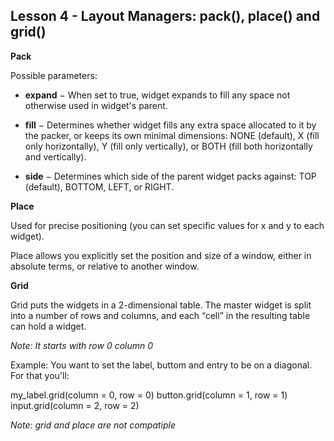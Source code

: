 ## Lesson 4 - Layout Managers: pack(), place() and grid()

**Pack**

Possible parameters:

- **expand** − When set to true, widget expands to fill any space not otherwise used in widget's parent.

- **fill** − Determines whether widget fills any extra space allocated to it by the packer, or keeps its own minimal dimensions: NONE (default), X (fill only horizontally), Y (fill only vertically), or BOTH (fill both horizontally and vertically).

- **side** − Determines which side of the parent widget packs against: TOP (default), BOTTOM, LEFT, or RIGHT.


**Place**

Used for precise positioning (you can set specific values for x and y to each widget).

Place allows you explicitly set the position and size of a window, either in absolute terms, or relative to another window. 

**Grid**

Grid puts the widgets in a 2-dimensional table. The master widget is split into a number of rows and columns, and each “cell” in the resulting table can hold a widget.


*Note: It starts with row 0 column 0* 


Example: You want to set the label, buttom and entry to be on a diagonal. For that you'll:

my_label.grid(column = 0, row = 0)
button.grid(column = 1, row = 1)
input.grid(column = 2, row = 2)


*Note: grid and place are not compatiple*


